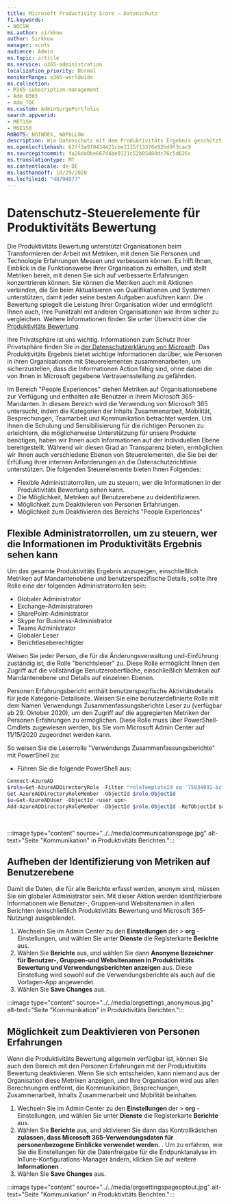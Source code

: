 ```yaml
---
title: Microsoft Productivity Score – Datenschutz
f1.keywords:
- NOCSH
ms.author: sirkkuw
author: Sirkkuw
manager: scotv
audience: Admin
ms.topic: article
ms.service: o365-administration
localization_priority: Normal
monikerRange: o365-worldwide
ms.collection:
- M365-subscription-management
- Adm_O365
- Adm_TOC
ms.custom: AdminSurgePortfolio
search.appverid:
- MET150
- MOE150
ROBOTS: NOINDEX, NOFOLLOW
description: Wie Datenschutz mit dem Produktivitäts Ergebnis geschützt wird.
ms.openlocfilehash: 62ff3a9f0434421cbe1115f13376e92bd9f3cac9
ms.sourcegitcommit: fa26da0be667d4be0121c52b05488dc76c5d626c
ms.translationtype: MT
ms.contentlocale: de-DE
ms.lasthandoff: 10/29/2020
ms.locfileid: "48794977"
---
```

# <a name="privacy-controls-for-productivity-score"></a>Datenschutz-Steuerelemente für Produktivitäts Bewertung

Die Produktivitäts Bewertung unterstützt Organisationen beim Transformieren der Arbeit mit Metriken, mit denen Sie Personen und Technologie Erfahrungen Messen und verbessern können. Es hilft Ihnen, Einblick in die Funktionsweise Ihrer Organisation zu erhalten, und stellt Metriken bereit, mit denen Sie sich auf verbesserte Erfahrungen konzentrieren können.  Sie können die Metriken auch mit Aktionen verbinden, die Sie beim Aktualisieren von Qualifikationen und Systemen unterstützen, damit jeder seine besten Aufgaben ausführen kann. Die Bewertung spiegelt die Leistung Ihrer Organisation wider und ermöglicht Ihnen auch, Ihre Punktzahl mit anderen Organisationen wie Ihrem sicher zu vergleichen.  Weitere Informationen finden Sie unter Übersicht über die [Produktivitäts Bewertung](productivity-score.md).

Ihre Privatsphäre ist uns wichtig. Informationen zum Schutz Ihrer Privatsphäre finden Sie in [der Datenschutzerklärung von Microsoft](https://privacy.microsoft.com/privacystatement). Das Produktivitäts Ergebnis bietet wichtige Informationen darüber, wie Personen in ihren Organisationen mit Steuerelementen zusammenarbeiten, um sicherzustellen, dass die Informationen Action fähig sind, ohne dabei die von Ihnen in Microsoft gegebene Vertrauensstellung zu gefährden.

Im Bereich "People Experiences" stehen Metriken auf Organisationsebene zur Verfügung und enthalten alle Benutzer in Ihrem Microsoft 365-Mandanten. In diesem Bereich wird die Verwendung von Microsoft 365 untersucht, indem die Kategorien der Inhalts Zusammenarbeit, Mobilität, Besprechungen, Teamarbeit und Kommunikation betrachtet werden. Um Ihnen die Schulung und Sensibilisierung für die richtigen Personen zu erleichtern, die möglicherweise Unterstützung für unsere Produkte benötigen, haben wir Ihnen auch Informationen auf der individuellen Ebene bereitgestellt. Während wir diesen Grad an Transparenz bieten, ermöglichen wir Ihnen auch verschiedene Ebenen von Steuerelementen, die Sie bei der Erfüllung ihrer internen Anforderungen an die Datenschutzrichtlinie unterstützen.
Die folgenden Steuerelemente bieten Ihnen Folgendes:

- Flexible Administratorrollen, um zu steuern, wer die Informationen in der Produktivitäts Bewertung sehen kann.
- Die Möglichkeit, Metriken auf Benutzerebene zu deidentifizieren.
- Möglichkeit zum Deaktivieren von Personen Erfahrungen.
- Möglichkeit zum Deaktivieren des Bereichs "People Experiences"

## <a name="flexible-admin-roles-to-control-who-can-see-the-information-in-productivity-score"></a>Flexible Administratorrollen, um zu steuern, wer die Informationen im Produktivitäts Ergebnis sehen kann

Um das gesamte Produktivitäts Ergebnis anzuzeigen, einschließlich Metriken auf Mandantenebene und benutzerspezifische Details, sollte ihre Rolle eine der folgenden Administratorrollen sein:

- Globaler Administrator
- Exchange-Administratoren
- SharePoint-Administrator
- Skype for Business-Administrator
- Teams Administrator
- Globaler Leser
- Berichtleseberechtigter

Weisen Sie jeder Person, die für die Änderungsverwaltung und-Einführung zuständig ist, die Rolle "berichtsleser" zu. Diese Rolle ermöglicht Ihnen den Zugriff auf die vollständige Benutzeroberfläche, einschließlich Metriken auf Mandantenebene und Details auf einzelnen Ebenen.

Personen Erfahrungsbericht enthält benutzerspezifische Aktivitätsdetails für jede Kategorie-Detailseite. Weisen Sie eine benutzerdefinierte Rolle mit dem Namen Verwendungs Zusammenfassungsberichte Leser zu (verfügbar ab 29. Oktober 2020), um den Zugriff auf die aggregierten Metriken der Personen Erfahrungen zu ermöglichen. Diese Rolle muss über PowerShell-Cmdlets zugewiesen werden, bis Sie vom Microsoft Admin Center auf 11/15/2020 zugeordnet werden kann.

So weisen Sie die Leserrolle "Verwendungs Zusammenfassungsberichte" mit PowerShell zu:

- Führen Sie die folgende PowerShell aus:

```powershell
Connect-AzureAD
$role=Get-AzureADDirectoryRole -Filter "roleTemplateId eq '75934031-6c7e-415a-99d7-48dbd49e875e'"
Get-AzureADDirectoryRoleMember -ObjectId $role.ObjectId
$u=Get-AzureADUser -ObjectId <user upn>
Add-AzureADDirectoryRoleMember -ObjectId $role.ObjectId -RefObjectId $u.ObjectId
```

</br>

:::image type="content" source="../../media/communicationspage.jpg" alt-text="Seite &quot;Kommunikation&quot; in Produktivitäts Berichten.":::

## <a name="de-identification-of-user-level-metrics"></a>Aufheben der Identifizierung von Metriken auf Benutzerebene

Damit die Daten, die für alle Berichte erfasst werden, anonym sind, müssen Sie ein globaler Administrator sein. Mit dieser Aktion werden identifizierbare Informationen wie Benutzer-, Gruppen-und Websitenamen in allen Berichten (einschließlich Produktivitäts Bewertung und Microsoft 365-Nutzung) ausgeblendet.

1. Wechseln Sie im Admin Center zu den **Einstellungen** der   >   **org** -Einstellungen, und wählen Sie unter **Dienste** die Registerkarte **Berichte** aus.
2. Wählen Sie  **Berichte** aus, und wählen Sie dann  **Anonyme Bezeichner für Benutzer-, Gruppen-und Websitenamen in Produktivitäts Bewertung und Verwendungsberichten anzeigen** aus. Diese Einstellung wird sowohl auf die Verwendungsberichte als auch auf die Vorlagen-App angewendet.
3. Wählen Sie  **Save Changes** aus.

:::image type="content" source="../../media/orgsettings_anonymous.jpg" alt-text="Seite &quot;Kommunikation&quot; in Produktivitäts Berichten.":::

## <a name="capability-to-opt-out-of-people-experiences"></a>Möglichkeit zum Deaktivieren von Personen Erfahrungen

Wenn die Produktivitäts Bewertung allgemein verfügbar ist, können Sie auch den Bereich mit den Personen Erfahrungen mit der Produktivitäts Bewertung deaktivieren. Wenn Sie sich entscheiden, kann niemand aus der Organisation diese Metriken anzeigen, und Ihre Organisation wird aus allen Berechnungen entfernt, die Kommunikation, Besprechungen, Zusammenarbeit, Inhalts Zusammenarbeit und Mobilität beinhalten.

1. Wechseln Sie im Admin Center zu den **Einstellungen** der   >   **org** -Einstellungen, und wählen Sie unter **Dienste** die Registerkarte **Berichte** aus.
2. Wählen Sie  **Berichte** aus, und aktivieren Sie dann das Kontrollkästchen  **zulassen, dass Microsoft 365-Verwendungsdaten für personenbezogene Einblicke verwendet werden.** . Um zu erfahren, wie Sie die Einstellungen für die Datenfreigabe für die Endpunktanalyse im InTune-Konfigurations-Manager ändern, klicken Sie auf weitere **Informationen** .
3. Wählen Sie  **Save Changes** aus.

:::image type="content" source="../../media/orgsettingspageoptout.jpg" alt-text="Seite &quot;Kommunikation&quot; in Produktivitäts Berichten.":::
